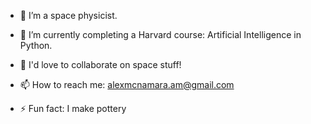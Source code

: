 
- 🔭 I’m a space physicist.
  
- 🌱 I’m currently completing a Harvard course: Artificial Intelligence in Python.
  
- 💬 I'd love to collaborate on space stuff!
  
- 📫 How to reach me: alexmcnamara.am@gmail.com
  
- ⚡ Fun fact: I make pottery
